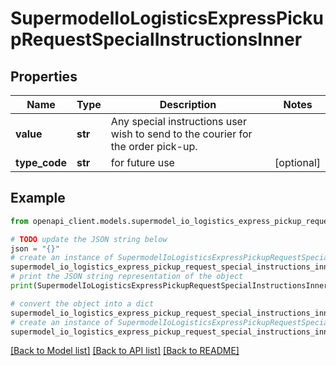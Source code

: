 # SupermodelIoLogisticsExpressPickupRequestSpecialInstructionsInner


## Properties

Name | Type | Description | Notes
------------ | ------------- | ------------- | -------------
**value** | **str** | Any special instructions user wish to send to the courier for the order pick-up. | 
**type_code** | **str** | for future use | [optional] 

## Example

```python
from openapi_client.models.supermodel_io_logistics_express_pickup_request_special_instructions_inner import SupermodelIoLogisticsExpressPickupRequestSpecialInstructionsInner

# TODO update the JSON string below
json = "{}"
# create an instance of SupermodelIoLogisticsExpressPickupRequestSpecialInstructionsInner from a JSON string
supermodel_io_logistics_express_pickup_request_special_instructions_inner_instance = SupermodelIoLogisticsExpressPickupRequestSpecialInstructionsInner.from_json(json)
# print the JSON string representation of the object
print(SupermodelIoLogisticsExpressPickupRequestSpecialInstructionsInner.to_json())

# convert the object into a dict
supermodel_io_logistics_express_pickup_request_special_instructions_inner_dict = supermodel_io_logistics_express_pickup_request_special_instructions_inner_instance.to_dict()
# create an instance of SupermodelIoLogisticsExpressPickupRequestSpecialInstructionsInner from a dict
supermodel_io_logistics_express_pickup_request_special_instructions_inner_from_dict = SupermodelIoLogisticsExpressPickupRequestSpecialInstructionsInner.from_dict(supermodel_io_logistics_express_pickup_request_special_instructions_inner_dict)
```
[[Back to Model list]](../README.md#documentation-for-models) [[Back to API list]](../README.md#documentation-for-api-endpoints) [[Back to README]](../README.md)



